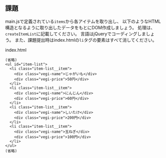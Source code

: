 ## 課題
main.jsで定義されている`items`から各アイテムを取り出し、
以下のようなHTML構造となるように取り出したデータをもとにDOM作成しましょう。
処理は、`createItemList`に記載してください。
言語はjQueryでコーディングしましょう。
また、課題提出時はindex.htmlの`li`タグの要素はすべて消してください。

index.html

```
(省略)
<ul id="item-list">
  <li class="item-list__item">
    <div class="vegi-name">じゃがいも</div>
    <div class="vegi-price">50円</div>
  </li>
  <li class="item-list__item">
    <div class="vegi-name">にんじん</div>
    <div class="vegi-price">60円</div>
  </li>
  <li class="item-list__item">
    <div class="vegi-name">しいたけ</div>
    <div class="vegi-price">200円</div>
  </li>
  <li class="item-list__item">
    <div class="vegi-name">玉ねぎ</div>
    <div class="vegi-price">100円</div>
  </li>
</ul>
(省略)
```
